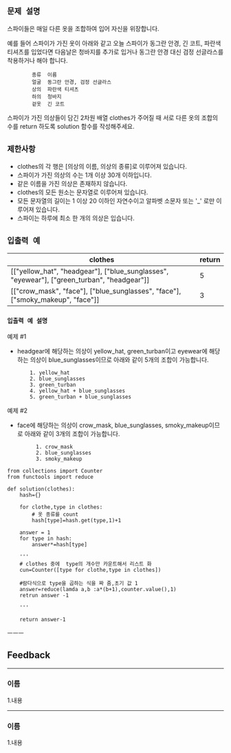## `문제 설명`
스파이들은 매일 다른 옷을 조합하여 입어 자신을 위장합니다.

예를 들어 스파이가 가진 옷이 아래와 같고 오늘 스파이가 동그란 안경, 긴 코트, 파란색 티셔츠를 입었다면 다음날은 청바지를 추가로 입거나 동그란 안경 대신 검정 선글라스를 착용하거나 해야 합니다.

            종류	이름
            얼굴	동그란 안경, 검정 선글라스
            상의	파란색 티셔츠
            하의	청바지
            겉옷	긴 코트
스파이가 가진 의상들이 담긴 2차원 배열 clothes가 주어질 때 서로 다른 옷의 조합의 수를 return 하도록 solution 함수를 작성해주세요.

## `제한사항`
- clothes의 각 행은 [의상의 이름, 의상의 종류]로 이루어져 있습니다.
- 스파이가 가진 의상의 수는 1개 이상 30개 이하입니다.
- 같은 이름을 가진 의상은 존재하지 않습니다.
- clothes의 모든 원소는 문자열로 이루어져 있습니다.
- 모든 문자열의 길이는 1 이상 20 이하인 자연수이고 알파벳 소문자 또는 '_' 로만 이루어져 있습니다.
- 스파이는 하루에 최소 한 개의 의상은 입습니다.


## `입출력 예`
|clothes|return|
|---|---|
|[["yellow_hat", "headgear"], ["blue_sunglasses", "eyewear"], ["green_turban", "headgear"]]|	5
|[["crow_mask", "face"], ["blue_sunglasses", "face"], ["smoky_makeup", "face"]]	|3


### `입출력 예 설명`
예제 #1
- headgear에 해당하는 의상이 yellow_hat, green_turban이고 eyewear에 해당하는 의상이 blue_sunglasses이므로 아래와 같이 5개의 조합이 가능합니다.

          1. yellow_hat
          2. blue_sunglasses
          3. green_turban
          4. yellow_hat + blue_sunglasses
          5. green_turban + blue_sunglasses
예제 #2
- face에 해당하는 의상이 crow_mask, blue_sunglasses, smoky_makeup이므로 아래와 같이 3개의 조합이 가능합니다.

            1. crow_mask
            2. blue_sunglasses
            3. smoky_makeup



```python3
from collections import Counter
from functools import reduce

def solution(clothes):
    hash={}
    
    for clothe,type in clothes:
        # 옷 종류를 count 
        hash[type]=hash.get(type,1)+1
    
    answer = 1
    for type in hash:
        answer*=hash[type]

    '''
    # clothes 중에  type의 개수만 카운트해서 리스트 화
    cun=Counter([type for clothe,type in clothes])
    
    #람다식으로 type을 곱하는 식을 짜 줌,초기 값 1
    answer=reduce(lamda a,b :a*(b+1),counter.value(),1)
    retrun answer -1
    
    '''
        
    return answer-1

```

ㅡㅡㅡ

## Feedback
---
### 이름

1.내용

---
### 이름

1.내용
